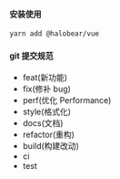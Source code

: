 #### 安装使用

```bash
yarn add @halobear/vue
```

#### git 提交规范

- feat(新功能)
- fix(修补 bug)
- perf(优化 Performance)
- style(格式化)
- docs(文档)
- refactor(重构)
- build(构建改动)
- ci
- test
